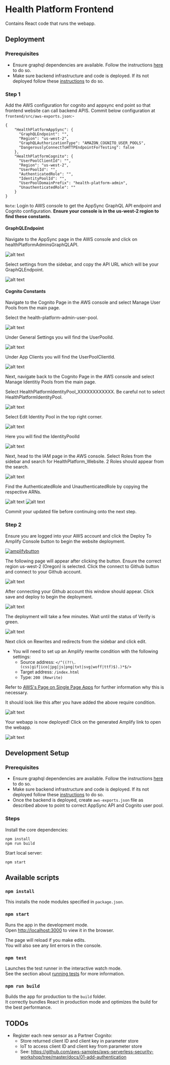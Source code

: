 # Health Platform Frontend

Contains React code that runs the webapp.

## Deployment

### Prerequisites

* Ensure graphql dependencies are available.
Follow the instructions [here](../backend/src/common/README.md) to do so.
* Make sure backend infrastructure and code is deployed. If its not deployed follow these [instructions](../backend/README.md) to do so.
### Step 1

Add the AWS configuration for cognito and appsync end point so that frontend website can call backend APIS. Commit below configuration at `frontend/src/aws-exports.json`:-

```
{
    "HealthPlatformAppSync": {
      "GraphQLEndpoint": "",
      "Region": "us-west-2",
      "GraphQLAuthorizationType": "AMAZON_COGNITO_USER_POOLS",
      "DangerouslyConnectToHTTPEndpointForTesting": false
    },
    "HealthPlatformCognito": {
      "UserPoolClientId": "",
      "Region": "us-west-2",
      "UserPoolId": "",
      "AuthenticatedRole": "",
      "IdentityPoolId": "",
      "UserPoolDomainPrefix": "health-platform-admin",
      "UnauthenticatedRole": ""
    }
}
```
`Note`: Login to AWS console to get the AppSync GraphQL API endpoint and Cognito configuration. **Ensure your console is in the us-west-2 region to find these constants**.

#### GraphQLEndpoint

Navigate to the AppSync page in the AWS console and click on healthPlatformAdminsGraphQLAPI.

![alt text](/docs/images/deployment_guide/appsync.PNG)

Select settings from the sidebar, and copy the API URL which will be your GraphQLEndpoint.

![alt text](/docs/images/deployment_guide/appsync_endpoint.PNG)

#### Cognito Constants

Navigate to the Cognito Page in the AWS console and select Manage User Pools from the main page.

Select the health-platform-admin-user-pool.

![alt text](/docs/images/deployment_guide/cognito_user_pool.PNG)

Under General Settings you will find the UserPoolId.

![alt text](/docs/images/deployment_guide/user_pool_id.PNG)

Under App Clients you will find the UserPoolClientId.

![alt text](/docs/images/deployment_guide/user_pool_client_id.PNG)

Next, navigate back to the Cognito Page in the AWS console and select Manage Identitiy Pools from the main page.

Select HealthPlatformIdentityPool_XXXXXXXXXXXX. Be careful not to select HealthPlatformIdentityPool.

![alt text](/docs/images/deployment_guide/cognito_identity_pool.PNG)

Select Edit Identity Pool in the top right corner.

![alt text](/docs/images/deployment_guide/cognito_identity_pool_2.PNG)

Here you will find the IdentityPoolId

![alt text](/docs/images/deployment_guide/cognito_identity_pool_id.PNG)

Next, head to the IAM page in the AWS console. Select Roles from the sidebar and search for HealthPlatform_Website. 2 Roles should appear from the search.

![alt text](/docs/images/deployment_guide/iam.PNG)

Find the AuthenticatedRole and UnauthenticatedRole by copying the respective ARNs.

![alt text](/docs/images/deployment_guide/iam_authenticated.PNG)
![alt text](/docs/images/deployment_guide/iam_unauthenticated.PNG)

Commit your updated file before continuing onto the next step.

### Step 2

Ensure you are logged into your AWS account and click the Deploy To Amplify Console button to begin the website deployment.

[![amplifybutton](https://oneclick.amplifyapp.com/button.svg)](https://console.aws.amazon.com/amplify/home#/deploy?repo=https://github.com/UBC-CIC/health-platform/tree/main)

The following page will appear after clicking the button. Ensure the correct region us-west-2 (Oregon) is selected. Click the connect to Github button and connect to your Github account.

![alt text](/docs/images/deployment_guide/amplify_1.PNG)

After connecting your Github account this window should appear. Click save and deploy to begin the deployment.

![alt text](/docs/images/deployment_guide/amplify_2.PNG)

The deployment will take a few minutes. Wait until the status of Verify is green.

![alt text](/docs/images/deployment_guide/amplify_3.PNG)

Next click on Rewrites and redirects from the sidebar and click edit.

- You will need to set up an Amplify rewrite condition with the following settings:
    - Source address: ```</^((?!\.(css|gif|ico|jpg|js|png|txt|svg|woff|ttf)$).)*$/>```
    - Target address: ```/index.html```
    - Type: ```200 (Rewrite)```

Refer to [AWS's Page on Single Page Apps](https://docs.aws.amazon.com/amplify/latest/userguide/redirects.html#redirects-for-single-page-web-apps-spa) for further information why this is necessary.

It should look like this after you have added the above require condition.

![alt text](/docs/images/deployment_guide/amplify_4.PNG)

Your webapp is now deployed! Click on the generated Amplify link to open the webapp.

![alt text](/docs/images/deployment_guide/amplify_5.png)

## Development Setup
### Prerequisites

* Ensure graphql dependencies are available.
Follow the instructions [here](..backend/src/common/README.md) to do so.
* Make sure backend infrastructure and code is deployed. If its not deployed follow these [instructions](../backend/README.md) to do so.
* Once the backend is deployed, create `aws-exports.json` file as described above to point to correct AppSync API and Cognito user pool.

### Steps

Install the core dependencies:

```
npm install
npm run build
```

Start local server:

```
npm start
```

## Available scripts
### `npm install`
This installs the node modules specified in `package.json`.
### `npm start`

Runs the app in the development mode.\
Open [http://localhost:3000](http://localhost:3000) to view it in the browser.

The page will reload if you make edits.\
You will also see any lint errors in the console.

### `npm test`

Launches the test runner in the interactive watch mode.\
See the section about [running tests](https://facebook.github.io/create-react-app/docs/running-tests) for more information.

### `npm run build`

Builds the app for production to the `build` folder.\
It correctly bundles React in production mode and optimizes the build for the best performance.

## TODOs
- Register each new sensor as a Partner Cognito:
    - Store returned client ID and client key in parameter store
    - IoT to access client ID and client key from parameter store
    - See: https://github.com/aws-samples/aws-serverless-security-workshop/tree/master/docs/01-add-authentication
